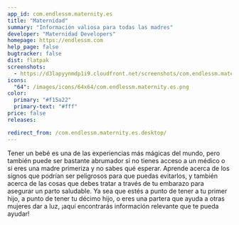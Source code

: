 ```yaml
---
app_id: com.endlessm.maternity.es
title: "Maternidad"
summary: "Información valiosa para todas las madres"
developer: "Maternidad Developers"
homepage: https://endlessm.com
help_page: false
bugtracker: false
dist: flatpak
screenshots:
  - https://d3lapyynmdp1i9.cloudfront.net/screenshots/com.endlessm.maternity.es/C/com.endlessm.maternity.es-screenshot1.jpg
icons:
  "64": /images/icons/64x64/com.endlessm.maternity.es.png
color:
  primary: "#f15a22"
  primary-text: "#fff"
price: false
releases:

redirect_from: /com.endlessm.maternity.es.desktop/
---
```


<p>Tener un bebé es una de las experiencias más mágicas del mundo, pero también puede ser bastante abrumador si  no tienes acceso a un médico o si eres una madre primeriza y no sabes qué esperar. Aprende acerca de los signos que podrían ser peligrosos para que puedas evitarlos, y también acerca de las cosas que debes tratar a través de tu embarazo para asegurar un parto saludable. Ya sea que estés a punto de tener a tu primer hijo, a punto de tener tu décimo hijo, o eres una partera que ayuda a otras mujeres dar a luz, ¡aquí encontrarás información relevante que te pueda ayudar!</p>